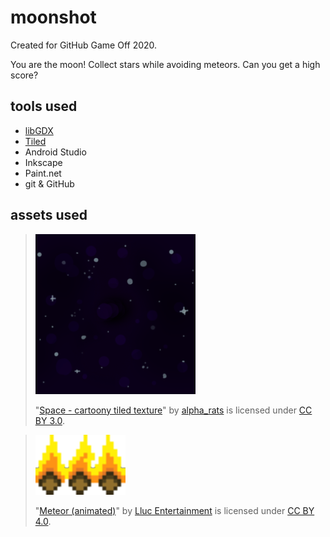 # moonshot

Created for GitHub Game Off 2020.

You are the moon! Collect stars while avoiding meteors. Can you get a high score?

## tools used

* [libGDX](https://libgdx.badlogicgames.com/)
* [Tiled](https://www.mapeditor.org/)
* Android Studio
* Inkscape
* Paint.net
* git & GitHub

## assets used

> ![space background](https://github.com/hendrixjoseph/moonshot/blob/master/android/assets/space-background.png)
>
> "[Space - cartoony tiled texture](https://opengameart.org/content/space-cartoony-tiled-texture)" by [alpha_rats](https://alpharats.com/) is licensed under [CC BY 3.0](https://creativecommons.org/licenses/by/3.0/).

> ![meteor](https://github.com/hendrixjoseph/moonshot/blob/master/android/assets/meteor.png)
>
> "[Meteor (animated)](https://opengameart.org/content/meteor-animated-64x64)" by [Lluc Entertainment](https://opengameart.org/users/lluc-entertainment) is licensed under [CC BY 4.0](https://creativecommons.org/licenses/by/4.0/).
